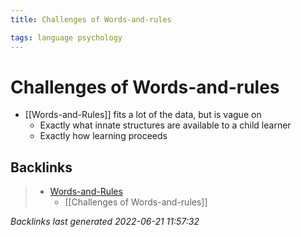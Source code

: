 ```yaml
---
title: Challenges of Words-and-rules

tags: language psychology 
---
```


# Challenges of Words-and-rules
- [[Words-and-Rules]] fits a lot of the data, but is vague on
	- Exactly what innate structures are available to a child learner
	- Exactly how learning proceeds


## Backlinks

> - [Words-and-Rules](Words-and-Rules.md)
>   - [[Challenges of Words-and-rules]]

_Backlinks last generated 2022-06-21 11:57:32_
